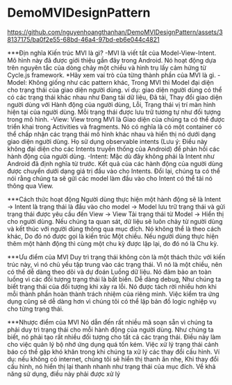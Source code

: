 # DemoMVIDesignPattern

https://github.com/nguyenhoangthanhan/DemoMVIDesignPattern/assets/38137175/ba0f2e55-68bd-46a4-97bd-eb6e044c4821

***Địn nghĩa
Kiến trúc MVI là gì?
-MVI là viết tắt của Model-View-Intent. Mô hình này đã được giới thiệu gần đây trong Android. Nó hoạt động dựa trên nguyên tắc của dòng chảy một chiều và hình trụ lấy cảm hứng từ Cycle.js framework.
*Hãy xem vai trò của từng thành phần của MVI là gì.
-Model: Không giống như các pattern khác, Trong MVI thì Model đại diện cho trạng thái của giao diện người dùng. ví dụ: giao diện người dùng có thể có các trạng thái khác nhau như Đang tải dữ liệu, Đã tải, Thay đổi giao diện người dùng với Hành động của người dùng, Lỗi, Trạng thái vị trí màn hình hiện tại của người dùng. Mỗi trạng thái được lưu trữ tương tự như đối tượng trong mô hình.
-View: View trong MVI là Giao diện của chúng ta có thể được triển khai trong Activities và fragments. Nó có nghĩa là có một container có thể chấp nhận các trạng thái mô hình khác nhau và hiển thị nó dưới dạng giao diện người dùng. Họ sử dụng observable intents (Lưu ý: Điều này không đại diện cho các Intents truyền thống của Android) để phản hồi các hành động của người dùng.
-Intent: Mặc dù đây không phải là Intent như Android đã định nghĩa từ trước. Kết quả của các hành động của người dùng được chuyển dưới dạng giá trị đầu vào cho Intents. Đổi lại, chúng ta có thể nói rằng chúng ta sẽ gửi các model làm đầu vào cho Intent có thể tải nó thông qua View.

***Cách thức hoạt động
Người dùng thực hiện một hành động sẽ là Intent → Intent là trạng thái là đầu vào cho model → Model lưu trữ trạng thái và gửi trạng thái được yêu cầu đến View → View Tải trạng thái từ Model → Hiển thị cho người dùng. Nếu chúng ta quan sát, dữ liệu sẽ luôn chảy từ người dùng và kết thúc với người dùng thông qua mục đích. Nó không thể là theo cách khác, Do đó nó được gọi là kiến trúc Một chiều. Nếu người dùng thực hiện thêm một hành động thì cùng một chu kỳ được lặp lại, do đó nó là Chu kỳ.

***Ưu điểm của MVI
Duy trì trạng thái không còn là một thách thức với kiến trúc này, vì nó chủ yếu tập trung vào các trạng thái.
Vì nó là một chiều, nên có thể dễ dàng theo dõi và dự đoán Luồng dữ liệu.
Nó đảm bảo an toàn luồng vì các đối tượng trạng thái là bất biến.
Dễ dàng debug, Như chúng ta biết trạng thái của đối tượng khi xảy ra lỗi.
Nó được tách rời nhiều hơn khi mỗi thành phần hoàn thành trách nhiệm của riêng mình.
Việc kiểm tra ứng dụng cũng sẽ dễ dàng hơn vì chúng tôi có thể lập bản đồ logic nghiệp vụ cho từng trạng thái.

***Nhược điểm của MVI
Nó dẫn đến rất nhiều mã soạn sẵn vì chúng ta phải duy trì trạng thái cho mỗi hành động của người dùng.
Như chúng ta biết, nó phải tạo rất nhiều đối tượng cho tất cả các trạng thái. Điều này làm cho việc quản lý bộ nhớ ứng dụng quá tốn kém.
Việc xử lý trạng thái cảnh báo có thể gặp khó khăn trong khi chúng ta xử lý các thay đổi cấu hình. Ví dụ: nếu không có internet, chúng tôi sẽ hiển thị thanh ăn nhẹ, Khi thay đổi cấu hình, nó hiển thị lại thanh nhanh như trạng thái của mục đích. Về khả năng sử dụng, điều này phải được xử lý
